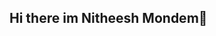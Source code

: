 ## Hi there  im Nitheesh Mondem👋
<!--
**nitheeshniranjan/nitheeshniranjan** is a ✨ _special_ ✨ repository because its `README.md` (this file) appears on your GitHub profile.
# 👋 Hi there, I'm Mondem Nitheesh!

💻 I'm a Java Full Stack Developer with a passion for building scalable and user-friendly web applications using **Spring Boot**, **React.js**, and **MySQL**.

---

### 🔭 I’m currently working on:
- A **Course Enrollment Platform** with integrated Razorpay payment gateway
- Building responsive UI components with **React.js**

### 🌱 I’m currently learning:
- **Microservices architecture**

### 👯 I’m looking to collaborate on:
- Full stack web apps
- Open-source Java/Spring Boot and React projects

### 🤔 I’m looking for help with:
- Deploying apps on **cloud platforms (AWS/Azure)**
- Optimizing full stack app performance

### 💬 Ask me about:
- Java | Spring Boot | React.js | SQL | REST APIs | Authentication
- Frontend & backend integration

### 📫 How to reach me:
- [LinkedIn](www.linkedin.com/in/nitheesh-m-18a03a24a)
- Email: mondemnitheesh@example.com

### 😄 Pronouns: 
- He/Him

### ⚡ Fun fact:
- I once debugged an error at 3 AM and ended up learning how payment gateways work end-to-end 😄

-->
